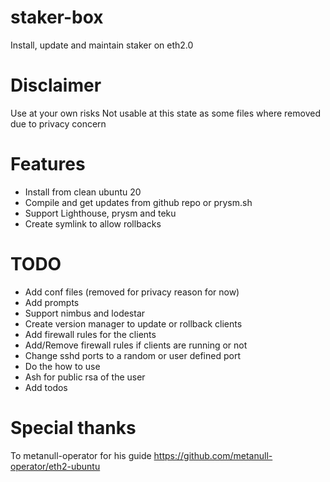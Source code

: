 # staker-box
Install, update and maintain staker on eth2.0

# Disclaimer
Use at your own risks
Not usable at this state as some files where removed due to privacy concern

# Features
* Install from clean ubuntu 20
* Compile and get updates from github repo or prysm.sh
* Support Lighthouse, prysm and teku
* Create symlink to allow rollbacks

# TODO
* Add conf files (removed for privacy reason for now)
* Add prompts
* Support nimbus and lodestar
* Create version manager to update or rollback clients
* Add firewall rules for the clients
* Add/Remove firewall rules if clients are running or not
* Change sshd ports to a random or user defined port
* Do the how to use
* Ash for public rsa of the user
* Add todos

# Special thanks
To metanull-operator for his guide
https://github.com/metanull-operator/eth2-ubuntu
